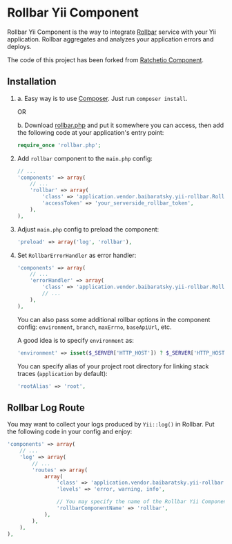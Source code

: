 Rollbar Yii Component
=====================

Rollbar Yii Component is the way to integrate [Rollbar](http://rollbar.com/) service with your Yii application.
Rollbar aggregates and analyzes your application errors and deploys.

The code of this project has been forked from
[Ratchetio Component](https://github.com/yiiext/ratchetio-component/tree/5e09ebc042d3c6ec0f69a208395831f05520f88f).

Installation
------------

1. a. Easy way is to use [Composer](http://getcomposer.org/). Just run `composer install`.

   OR

   b. Download [rollbar.php](https://raw.github.com/rollbar/rollbar-php/master/rollbar.php)
   and put it somewhere you can access, then add the following code at your application's entry point:
   ```php
   require_once 'rollbar.php';
   ```

2. Add `rollbar` component to the `main.php` config:
    ```php
    // ...
    'components' => array(
        // ...
        'rollbar' => array(
            'class' => 'application.vendor.baibaratsky.yii-rollbar.RollbarComponent', // adjust path if needed
            'accessToken' => 'your_serverside_rollbar_token',
        ),
    ),
    ```

3. Adjust `main.php` config to preload the component:
    ```php
    'preload' => array('log', 'rollbar'),
    ```

4. Set `RollbarErrorHandler` as error handler:
    ```php
    'components' => array(
        // ...
        'errorHandler' => array(
            'class' => 'application.vendor.baibaratsky.yii-rollbar.RollbarErrorHandler',
            // ...
        ),
    ),
    ```

    You can also pass some additional rollbar options in the component config:
    `environment`, `branch`, `maxErrno`, `baseApiUrl`, etc.

    A good idea is to specify `environment` as:

    ```php
    'environment' => isset($_SERVER['HTTP_HOST']) ? $_SERVER['HTTP_HOST'] : 'cli_' . php_uname('n'),
    ```

    You can specify alias of your project root directory for linking stack traces (`application` by default):
    ```php
    'rootAlias' => 'root',
    ```


Rollbar Log Route
-----------------
You may want to collect your logs produced by `Yii::log()` in Rollbar. Put the following code in your config and enjoy:
```php
'components' => array(
    // ...
    'log' => array(
        // ...
        'routes' => array(
            array(
                'class' => 'application.vendor.baibaratsky.yii-rollbar.RollbarLogRoute',
                'levels' => 'error, warning, info',

                // You may specify the name of the Rollbar Yii Component ('rollbar' by default)
                'rollbarComponentName' => 'rollbar',
            ),
        ),
    ),
),
```
